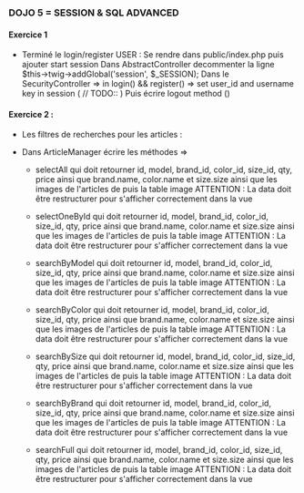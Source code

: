 ### DOJO 5 = SESSION & SQL ADVANCED 

#### Exercice 1 

 - Terminé le login/register USER : 
Se rendre dans public/index.php puis ajouter start session
Dans AbstractController decommenter la ligne $this->twig->addGlobal('session', $_SESSION);
Dans le SecurityController => in login() && register() => set user_id and username key in session ( // TODO:: )
Puis écrire logout method ()


#### Exercice 2 :

- Les filtres de recherches pour les articles :
- Dans ArticleManager écrire les méthodes =>
  
  * selectAll qui doit retourner id, model, brand_id, color_id, size_id, qty, price ainsi que brand.name, color.name et size.size ainsi que les images de l'articles de puis la table image
  ATTENTION : La data doit être restructurer pour s'afficher correctement dans la vue

  * selectOneById qui doit retourner id, model, brand_id, color_id, size_id, qty, price ainsi que brand.name, color.name et size.size ainsi que les images de l'articles de puis la table image
  ATTENTION : La data doit être restructurer pour s'afficher correctement dans la vue

  * searchByModel qui doit retourner id, model, brand_id, color_id, size_id, qty, price ainsi que brand.name, color.name et size.size ainsi que les images de l'articles de puis la table image
  ATTENTION : La data doit être restructurer pour s'afficher correctement dans la vue

  * searchByColor qui doit retourner id, model, brand_id, color_id, size_id, qty, price ainsi que brand.name, color.name et size.size ainsi que les images de l'articles de puis la table image
  ATTENTION : La data doit être restructurer pour s'afficher correctement dans la vue

  * searchBySize qui doit retourner id, model, brand_id, color_id, size_id, qty, price ainsi que brand.name, color.name et size.size ainsi que les images de l'articles de puis la table image
  ATTENTION : La data doit être restructurer pour s'afficher correctement dans la vue

  * searchByBrand qui doit retourner id, model, brand_id, color_id, size_id, qty, price ainsi que brand.name, color.name et size.size ainsi que les images de l'articles de puis la table image
  ATTENTION : La data doit être restructurer pour s'afficher correctement dans la vue

  * searchFull qui doit retourner id, model, brand_id, color_id, size_id, qty, price ainsi que brand.name, color.name et size.size ainsi que les images de l'articles de puis la table image
  ATTENTION : La data doit être restructurer pour s'afficher correctement dans la vue